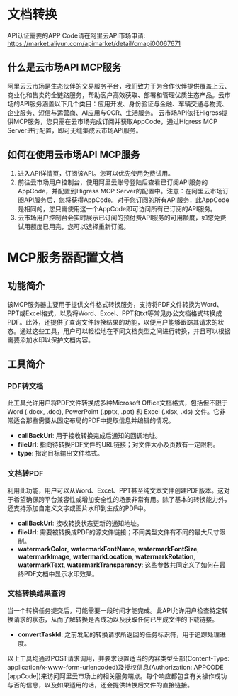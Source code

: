 # 文档转换

API认证需要的APP Code请在阿里云API市场申请: https://market.aliyun.com/apimarket/detail/cmapi00067671

## 什么是云市场API MCP服务

阿里云云市场是生态伙伴的交易服务平台，我们致力于为合作伙伴提供覆盖上云、商业化和售卖的全链路服务，帮助客户高效获取、部署和管理优质生态产品。云市场的API服务涵盖以下几个类目：应用开发、身份验证与金融、车辆交通与物流、企业服务、短信与运营商、AI应用与OCR、生活服务。
云市场API依托Higress提供MCP服务，您只需在云市场完成订阅并获取AppCode，通过Higress MCP Server进行配置，即可无缝集成云市场API服务。

## 如何在使用云市场API MCP服务

1. 进入API详情页，订阅该API。您可以优先使用免费试用。
2. 前往云市场用户控制台，使用阿里云账号登陆后查看已订阅API服务的AppCode，并配置到Higress MCP Server的配置中。注意：在阿里云市场订阅API服务后，您将获得AppCode。对于您订阅的所有API服务，此AppCode是相同的，您只需使用这一个AppCode即可访问所有已订阅的API服务。
3. 云市场用户控制台会实时展示已订阅的预付费API服务的可用额度，如您免费试用额度已用完，您可以选择重新订阅。

# MCP服务器配置文档

## 功能简介
该MCP服务器主要用于提供文件格式转换服务，支持将PDF文件转换为Word、PPT或Excel格式，以及将Word、Excel、PPT和txt等常见办公文档格式转换成PDF。此外，还提供了查询文件转换结果的功能，以便用户能够跟踪其请求的状态。通过这些工具，用户可以轻松地在不同文档类型之间进行转换，并且可以根据需要添加水印以保护文档内容。

## 工具简介

### PDF转文档
此工具允许用户将PDF文件转换成多种Microsoft Office文档格式，包括但不限于Word (.docx, .doc), PowerPoint (.pptx, .ppt) 和 Excel (.xlsx, .xls) 文件。它非常适合那些需要从固定布局的PDF中提取信息并编辑的情况。
- **callBackUrl**: 用于接收转换完成后通知的回调地址。
- **fileUrl**: 指向待转换PDF文件的URL链接；对文件大小及页数有一定限制。
- **type**: 指定目标输出文件格式。

### 文档转PDF
利用此功能，用户可以从Word、Excel、PPT甚至纯文本文件创建PDF版本。这对于希望确保跨平台兼容性或增加安全性的场景非常有用。除了基本的转换能力外，还支持添加自定义文字或图片水印到生成的PDF中。
- **callBackUrl**: 接收转换状态更新的通知地址。
- **fileUrl**: 需要被转换成PDF的源文件链接；不同类型文件有不同的最大尺寸限制。
- **watermarkColor**, **watermarkFontName**, **watermarkFontSize**, **watermarkImage**, **watermarkLocation**, **watermarkRotation**, **watermarkText**, **watermarkTransparency**: 这些参数共同定义了如何在最终PDF文档中显示水印效果。

### 文档转换结果查询
当一个转换任务提交后，可能需要一段时间才能完成。此API允许用户检查特定转换请求的状态，从而了解转换是否成功以及获取任何已生成文件的下载链接。
- **convertTaskId**: 之前发起的转换请求所返回的任务标识符，用于追踪处理进度。

以上工具均通过POST请求调用，并要求设置适当的内容类型头部(Content-Type: application/x-www-form-urlencoded)及授权信息(Authorization: APPCODE [appCode])来访问阿里云市场上的相关服务端点。每个响应都包含有关操作成功与否的信息，以及如果适用的话，还会提供转换后文件的直接链接。
